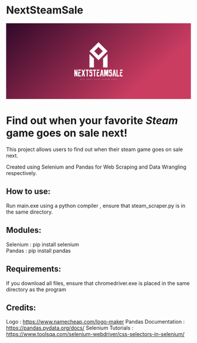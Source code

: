 # NextSteamSale

![alt text](https://github.com/ssim3/NextSteamSale/blob/master/cover.png?raw=true)


# Find out when your favorite *Steam* game goes on sale next!

This project allows users to find out when their steam game goes on sale next.

Created using Selenium and Pandas for Web Scraping and Data Wrangling respectively.

## How to use:

Run main.exe using a python compiler , ensure that steam_scraper.py is in the same directory.

## Modules:

Selenium : pip install selenium <br>
Pandas : pip install pandas

## Requirements:
If you download all files, ensure that chromedriver.exe is placed in the same directory as the program

## Credits:

Logo : https://www.namecheap.com/logo-maker
Pandas Documentation : https://pandas.pydata.org/docs/
Selenium Tutorials : https://www.toolsqa.com/selenium-webdriver/css-selectors-in-selenium/
